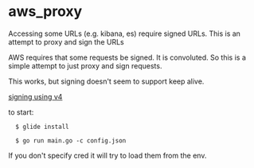 # aws_proxy
Accessing some URLs (e.g. kibana, es) require signed URLs. This is an attempt to proxy and sign the URLs

AWS requires that some requests be signed. It is convoluted. So this is a simple attempt to just proxy and sign requests. 

This works, but signing doesn't seem to support keep alive.

[signing using v4](https://docs.aws.amazon.com/general/latest/gr/sigv4_signing.html) 

to start: 

```
  $ glide install
```

```
  $ go run main.go -c config.json  
```

If you don't specify cred it will try to load them from the env. 

